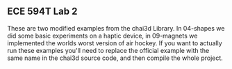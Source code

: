 ## ECE 594T Lab 2

These are two modified examples from the chai3d Library. In 04-shapes we did some basic experiments on a haptic device, in 09-magnets we implemented the worlds worst version of air hockey. If you want to actually run these examples you'll need to replace the official example with the same name in the chai3d source code, and then compile the whole project. 
